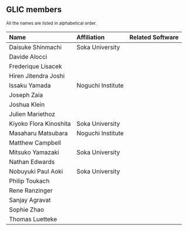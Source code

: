 <h2>GLIC members</h2> 
<small>All the names are listed in alphabetical order.</small>

|Name|Affiliation| Related Software|
|:-------|:-------------| :---------|
|Daisuke Shinmachi|Soka University | |
|Davide Alocci| | |
|Frederique Lisacek| | |
|Hiren Jitendra Joshi| | |
|Issaku Yamada|Noguchi Institute| |
|Joseph Zaia| | |
|Joshua Klein| | |
|Julien Mariethoz| | |
|Kiyoko Flora Kinoshita|Soka University| |
|Masaharu Matsubara|Noguchi Institute| |
|Matthew Campbell| | |
|Mitsuko Yamazaki|Soka University| |
|Nathan Edwards| | |
|Nobuyuki Paul Aoki|Soka University| |
|Philip Toukach| | |
|Rene Ranzinger| | |
|Sanjay Agravat| | |
|Sophie Zhao| | |
|Thomas Luetteke| | |
